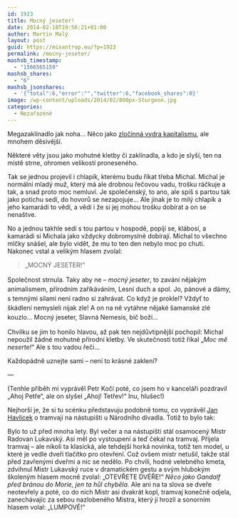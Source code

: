 ```yaml
---
id: 1923
title: Mocný jeseter!
date: 2014-02-18T19:56:21+01:00
author: Martin Malý
layout: post
guid: https://misantrop.eu/?p=1923
permalink: /mocny-jeseter/
mashsb_timestamp:
  - "1566565159"
mashsb_shares:
  - "6"
mashsb_jsonshares:
  - '{"total":6,"error":"","twitter":6,"facebook_shares":0}'
image: /wp-content/uploads/2014/02/800px-Sturgeon.jpg
categories:
  - Nezařazené
---
```

Megazaklínadlo jak noha&#8230; Něco jako [zločinná vydra kapitalismu](https://misantrop.eu/zlocinna-vydra-kapitalismu/ "Zločinná vydra kapitalismu"), ale mnohem děsivější.

<!--more-->

Některé věty jsou jako mohutné kletby či zaklínadla, a kdo je slyší, ten na místě strne, ohromen velikostí proneseného.

Tak se jednou projevil i chlapík, kterému budu říkat třeba Michal. Michal je normální mladý muž, který má ale drobnou řečovou vadu, trošku ráčkuje a tak, a snad proto moc nemluví. Je společenský, to ano, ale spíš s partou tak jako potichu sedí, do hovorů se nezapojuje&#8230; Ale jinak je to milý chlapík a jeho kamarádi to vědí, a vědí i že si jej mohou trošku dobírat a on se nenaštve.

No a jednou takhle sedí s tou partou v hospodě, popíjí se, klábosí, a kamarádi si Michala jako vždycky dobromyslně dobírají. Michal to všechno mlčky snášel, ale bylo vidět, že mu to ten den nebylo moc po chuti. Nakonec vstal a velikým hlasem zvolal:

> &#8222;MOCNÝ JESETER!&#8220;

<span style="line-height: 1.5em;">Společnost strnula. Taky aby ne &#8211; </span><em style="line-height: 1.5em;">mocný jeseter</em><span style="line-height: 1.5em;">, to zavání nějakým animalismem, přírodním zaříkáváním, Lesní duch a spol. Jo, pánové a dámy, s temnými silami není radno si zahrávat. Co když je proklel? Vždyť to škádlení nemysleli nijak zle! A on na ně vytáhne nějaké šamanské zlé kouzlo&#8230; Mocný jeseter, Slavná Nemesis, bič boží&#8230;</span>

Chvilku se jim to honilo hlavou, až pak ten nejdůvtipnější pochopil: Michal nepoužil žádné mohutné přírodní kletby. Ve skutečnosti totiž říkal &#8222;_Moc mě neserte!_&#8220; Ale s tou vadou řeči&#8230;

Každopádně uznejte sami &#8211; není to krásné zaklení?

&#8212;

(Tenhle příběh mi vyprávěl Petr Kočí poté, co jsem ho v kanceláři pozdravil &#8222;Ahoj Petře&#8220;, ale on slyšel &#8222;Ahoj! Tetřev!&#8220; Inu, hlušec!)

Nejhorší je, že si tu scénku představuju podobně tomu, co vyprávěl <a dir="ltr" href="https://www.facebook.com/jhavlicek" target="_blank" data-hovercard="/ajax/hovercard/hovercard.php?id=1384950087&extragetparams=%7B%22hc_location%22%3A%22ufi%22%7D" data-reactid=".oe.1:3:1:$comment10151970014157496_29458077:0.0.$right.0.$left.0.0.0:$comment-body.0.$range0:0">Jan Havlicek</a> o tramvaji na nástupišti u Národního divadla. Totiž to bylo tak:

Bylo to už před mnoha lety. Byl večer a na nástupišti stál osamocený Mistr Radovan Lukavský. Asi měl po vystoupení a teď čekal na tramvaj. Přijela tramvaj &#8211; ale nikoli ta klasická, ale tehdejší horká novinka, totiž ten model, u které je vedle dveří tlačítko pro otevření. Což ovšem mistr netušil, takže stál před zavřenými dveřmi a nic se nedělo. Po chvíli, hodné velebného kmeta, zdvihnul Mistr Lukavský ruce v dramatickém gestu a svým hlubokým školeným hlasem mocně zvolal: &#8222;OTEVŘETE DVÉŘE!&#8220; _Něco jako Gandalf před bránou do Morie, jen ta hůl chyběla._ Ale ani na ta slova se dveře neotevřely a poté, co do nich Mistr asi dvakrát kopl, tramvaj konečně odjela, zanechávajíc za sebou nazlobeného Mistra, který jí hrozil a sonorním hlasem volal: &#8222;LUMPOVÉ!&#8220;